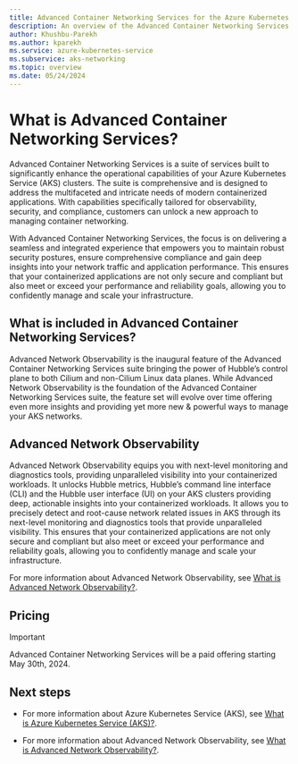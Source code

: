 ```yaml
---
title: Advanced Container Networking Services for the Azure Kubernetes Service (AKS)
description: An overview of the Advanced Container Networking Services suite for the Azure Kubernetes Service (AKS).
author: Khushbu-Parekh
ms.author: kparekh
ms.service: azure-kubernetes-service
ms.subservice: aks-networking
ms.topic: overview
ms.date: 05/24/2024
---
```


# What is Advanced Container Networking Services?

Advanced Container Networking Services is a suite of services built to significantly enhance the operational capabilities of your Azure Kubernetes Service (AKS) clusters. The suite is comprehensive and is designed to address the multifaceted and intricate needs of modern containerized applications. With capabilities specifically tailored for observability, security, and compliance, customers can unlock a new approach to managing container networking.

With Advanced Container Networking Services, the focus is on delivering a seamless and integrated experience that empowers you to maintain robust security postures, ensure comprehensive compliance and gain deep insights into your network traffic and application performance. This ensures that your containerized applications are not only secure and compliant but also meet or exceed your performance and reliability goals, allowing you to confidently manage and scale your infrastructure.

## What is included in Advanced Container Networking Services?

Advanced Network Observability is the inaugural feature of the Advanced Container Networking Services suite bringing the power of Hubble’s control plane to both Cilium and non-Cilium Linux data planes. While Advanced Network Observability is the foundation of the Advanced Container Networking Services suite, the feature set will evolve over time offering even more insights and providing yet more new & powerful ways to manage your AKS networks.

## Advanced Network Observability

Advanced Network Observability equips you with next-level monitoring and diagnostics tools, providing unparalleled visibility into your containerized workloads. It unlocks Hubble metrics, Hubble’s command line interface (CLI) and the Hubble user interface (UI) on your AKS clusters providing deep, actionable insights into your containerized workloads. It allows you to precisely detect and root-cause network related issues in AKS through its next-level monitoring and diagnostics tools that provide unparalleled visibility. This ensures that your containerized applications are not only secure and compliant but also meet or exceed your performance and reliability goals, allowing you to confidently manage and scale your infrastructure.

For more information about Advanced Network Observability, see [What is Advanced Network Observability?](advanced-network-observability-concepts.md).

## Pricing
> [!IMPORTANT]
> Advanced Container Networking Services will be a paid offering starting May 30th, 2024. 

## Next steps

* For more information about Azure Kubernetes Service (AKS), see [What is Azure Kubernetes Service (AKS)?](/azure/aks/intro-kubernetes).

* For more information about Advanced Network Observability, see [What is Advanced Network Observability?](advanced-network-observability-concepts.md).
